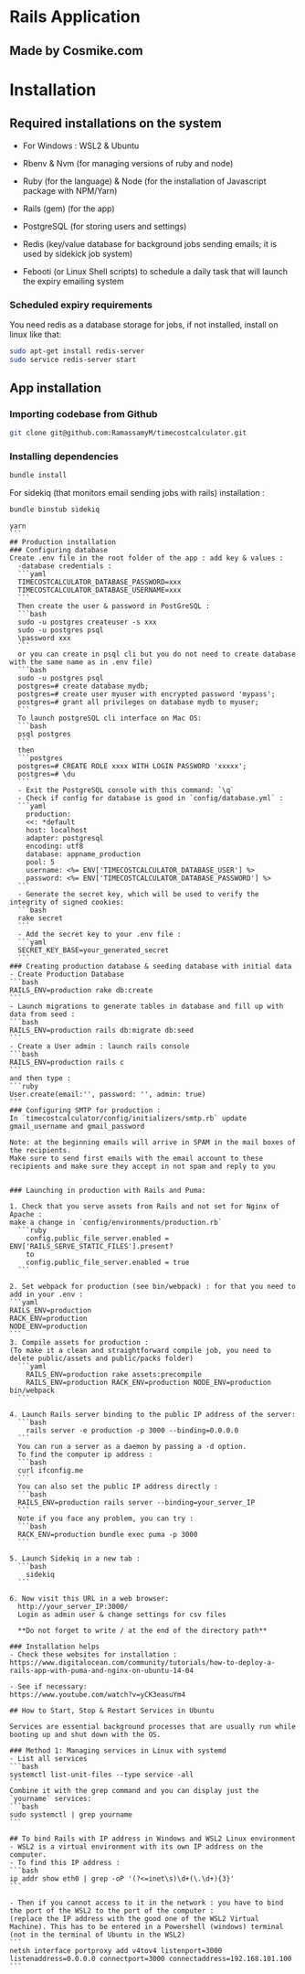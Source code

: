 # Rails Application
## Made by Cosmike.com

# Installation

## Required installations on the system
- For Windows : WSL2 & Ubuntu
- Rbenv & Nvm (for managing versions of ruby and node)
- Ruby (for the language) & Node (for the installation of Javascript package with NPM/Yarn)
- Rails (gem) (for the app)
- PostgreSQL (for storing users and settings)
- Redis (key/value database for background jobs sending emails; it is used by sidekick job system)

- Febooti (or Linux Shell scripts) to schedule a daily task that will launch the expiry emailing system

### Scheduled expiry requirements
You need redis as a database storage for jobs, if not installed, install on linux like that: 
```bash
sudo apt-get install redis-server
sudo service redis-server start
```

## App installation
### Importing codebase from Github
```bash
git clone git@github.com:RamassamyM/timecostcalculator.git
```
### Installing dependencies
```bash
bundle install
```
For sidekiq (that monitors email sending jobs with rails) installation :
```bash
bundle binstub sidekiq
```
````
yarn
```
## Production installation
### Configuring database
Create .env file in the root folder of the app : add key & values : 
  -database credentials : 
  ```yaml
  TIMECOSTCALCULATOR_DATABASE_PASSWORD=xxx
  TIMECOSTCALCULATOR_DATABASE_USERNAME=xxx
  ```
  Then create the user & password in PostGreSQL : 
  ```bash
  sudo -u postgres createuser -s xxx
  sudo -u postgres psql
  \password xxx
  ```
  or you can create in psql cli but you do not need to create database with the same name as in .env file)
  ```bash
  sudo -u postgres psql
  postgres=# create database mydb;
  postgres=# create user myuser with encrypted password 'mypass';
  postgres=# grant all privileges on database mydb to myuser;
  ```
  To launch postgreSQL cli interface on Mac OS: 
  ```bash
  psql postgres
  ```
  then
  ```postgres
  postgres=# CREATE ROLE xxxx WITH LOGIN PASSWORD 'xxxxx'; 
  postgres=# \du
  ```
  - Exit the PostgreSQL console with this command: `\q`
  - Check if config for database is good in `config/database.yml` :
  ```yaml
    production:
    <<: *default
    host: localhost
    adapter: postgresql
    encoding: utf8
    database: appname_production
    pool: 5
    username: <%= ENV['TIMECOSTCALCULATOR_DATABASE_USER'] %>
    password: <%= ENV['TIMECOSTCALCULATOR_DATABASE_PASSWORD'] %>
  ```
  - Generate the secret key, which will be used to verify the integrity of signed cookies:
  ```bash
  rake secret
  ```
  - Add the secret key to your .env file :
  ```yaml
  SECRET_KEY_BASE=your_generated_secret
  ```
### Creating production database & seeding database with initial data
- Create Production Database
```bash
RAILS_ENV=production rake db:create
```
- Launch migrations to generate tables in database and fill up with data from seed :
```bash
RAILS_ENV=production rails db:migrate db:seed
```
- Create a User admin : launch rails console 
```bash
RAILS_ENV=production rails c
```
and then type :
```ruby
User.create(email:'', password: '', admin: true)
```
### Configuring SMTP for production :
In `timecostcalculator/config/initializers/smtp.rb` update gmail_username and gmail_password

Note: at the beginning emails will arrive in SPAM in the mail boxes of the recipients.
Make sure to send first emails with the email account to these recipients and make sure they accept in not spam and reply to you


### Launching in production with Rails and Puma: 

1. Check that you serve assets from Rails and not set for Nginx of Apache : 
make a change in `config/environments/production.rb`
  ```ruby
    config.public_file_server.enabled = ENV['RAILS_SERVE_STATIC_FILES'].present?
    to
    config.public_file_server.enabled = true
  ```

2. Set webpack for production (see bin/webpack) : for that you need to add in your .env :
```yaml
RAILS_ENV=production
RACK_ENV=production
NODE_ENV=production
```
3. Compile assets for production : 
(To make it a clean and straightforward compile job, you need to delete public/assets and public/packs folder)
  ```yaml
    RAILS_ENV=production rake assets:precompile
    RAILS_ENV=production RACK_ENV=production NODE_ENV=production bin/webpack
  ```

4. Launch Rails server binding to the public IP address of the server: 
  ```bash
    rails server -e production -p 3000 --binding=0.0.0.0
  ```
  You can run a server as a daemon by passing a -d option.
  To find the computer ip address : 
  ```bash
  curl ifconfig.me
  ```
  You can also set the public IP address directly :
  ```bash
  RAILS_ENV=production rails server --binding=your_server_IP
  ```
  Note if you face any problem, you can try : 
  ```bash
  RACK_ENV=production bundle exec puma -p 3000
  ```

5. Launch Sidekiq in a new tab :
  ```bash
    sidekiq
  ```

6. Now visit this URL in a web browser:
  http://your_server_IP:3000/
  Login as admin user & change settings for csv files

  **Do not forget to write / at the end of the directory path**
  
### Installation helps
- Check these websites for installation : 
https://www.digitalocean.com/community/tutorials/how-to-deploy-a-rails-app-with-puma-and-nginx-on-ubuntu-14-04

- See if necessary:
https://www.youtube.com/watch?v=yCK3easuYm4

## How to Start, Stop & Restart Services in Ubuntu

Services are essential background processes that are usually run while booting up and shut down with the OS.

### Method 1: Managing services in Linux with systemd
- List all services
```bash
systemctl list-unit-files --type service -all
```
Combine it with the grep command and you can display just the `yourname` services:
```bash
sudo systemctl | grep yourname
```

## To bind Rails with IP address in Windows and WSL2 Linux environment
- WSL2 is a virtual environment with its own IP address on the computer.
- To find this IP address : 
```bash
ip addr show eth0 | grep -oP '(?<=inet\s)\d+(\.\d+){3}'
```

- Then if you cannot access to it in the network : you have to bind the port of the WSL2 to the port of the computer : 
(replace the IP address with the good one of the WSL2 Virtual Machine). This has to be entered in a Powershell (windows) terminal (not in the terminal of Ubuntu in the WSL2)
```
netsh interface portproxy add v4tov4 listenport=3000 listenaddress=0.0.0.0 connectport=3000 connectaddress=192.168.101.100
```
